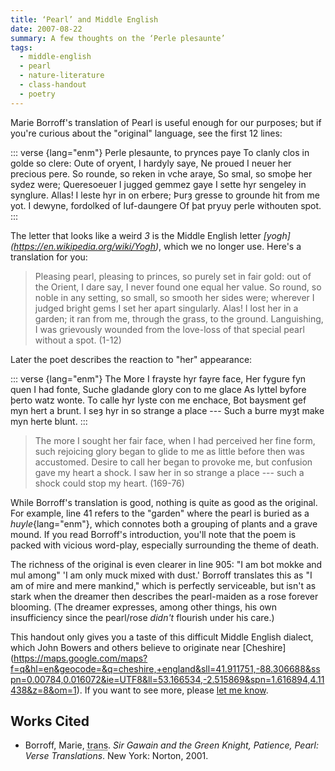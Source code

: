 ```yaml
---
title: ‘Pearl’ and Middle English
date: 2007-08-22
summary: A few thoughts on the ‘Perle plesaunte’
tags:
  - middle-english
  - pearl
  - nature-literature
  - class-handout
  - poetry
---
```


Marie Borroff's translation of Pearl is useful enough for our purposes; but if you're curious about the "original" language, see the first 12 lines:

::: verse {lang="enm"}
    Perle plesaunte, to prynces paye
    To clanly clos in golde so clere:
    Oute of oryent, I hardyly saye,
    Ne proued I neuer her precious pere.
    So rounde, so reken in vche araye,
    So smal, so smoþe her sydez were;
    Queresoeuer I jugged gemmez gaye
    I sette hyr sengeley in synglure.
    Allas! I leste hyr in on erbere;
    Þurȝ gresse to grounde hit from me yot.
    I dewyne, fordolked of luf-daungere
    Of þat pryuy perle withouten spot.
:::

The letter that looks like a weird *3* is the Middle English letter *[yogh] (https://en.wikipedia.org/wiki/Yogh)*, which we no longer use. Here's a translation for you:

> Pleasing pearl, pleasing to princes, so purely set in fair gold: out of the Orient, I dare say, I never found one equal her value. So round, so noble in any setting, so small, so smooth her sides were; wherever I judged bright gems I set her apart singularly. Alas! I lost her in a garden; it ran from me, through the grass, to the ground. Languishing, I was grievously wounded from the love-loss of that special pearl without a spot. (1-12)

Later the poet describes the reaction to "her" appearance:

::: verse {lang="enm"}
    The More I frayste hyr fayre face,
    Her fygure fyn quen I had fonte,
    Suche gladande glory con to me glace
    As lyttel byfore þerto watz wonte.
    To calle hyr lyste con me enchace,
    Bot baysment gef myn hert a brunt.
    I seȝ hyr in so strange a place ---
    Such a burre myȝt make myn herte blunt.
:::

> The more I sought her fair face, when I had perceived her fine form, such rejoicing glory began to glide to me as little before then was accustomed. Desire to call her began to provoke me, but confusion gave my heart a shock. I saw her in so strange a place --- such a shock could stop my heart. (169-76)

While Borroff's translation is good, nothing is quite as good as the original. For example, line 41 refers to the "garden" where the pearl is buried as a *huyle*{lang="enm"}, which connotes both a grouping of plants and a grave mound. If you read Borroff's introduction, you'll note that the poem is packed with vicious word-play, especially surrounding the theme of death.

The richness of the original is even clearer in line 905: "<span lang="enm">I am bot mokke and mul among</span>" 'I am only muck mixed with dust.' Borroff translates this as "I am of mire and mere mankind," which is perfectly serviceable, but isn't as stark when the dreamer then describes the pearl-maiden as a rose forever blooming. (The dreamer expresses, among other things, his own insufficiency since the pearl/rose *didn't* flourish under his care.)

This handout only gives you a taste of this difficult Middle English dialect, which John Bowers and others believe to originate near [Cheshire] (https://maps.google.com/maps?f=q&hl=en&geocode=&q=cheshire,+england&sll=41.911751,-88.306688&sspn=0.00784,0.016072&ie=UTF8&ll=53.166534,-2.515869&spn=1.616894,4.11438&z=8&om=1). If you want to see more, please [let me know](/is/elsewhere).

## Works Cited

* Borroff, Marie, <abbr title="translator">trans</abbr>. <cite>Sir Gawain and the Green Knight, Patience, Pearl: Verse Translations</cite>. New York: Norton, 2001.
